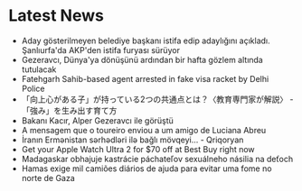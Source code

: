 # Latest News
-  Aday gösterilmeyen belediye başkanı istifa edip adaylığını açıkladı. Şanlıurfa'da AKP'den istifa furyası sürüyor
-  Gezeravcı, Dünya'ya dönüşünü ardından bir hafta gözlem altında tutulacak
-  Fatehgarh Sahib-based agent arrested in fake visa racket by Delhi Police
-  「向上心がある子」が持っている2つの共通点とは？〈教育専門家が解説〉 - 「強み」を生み出す育て方
-  Bakanı Kacır, Alper Gezeravcı ile görüştü
-  A mensagem que o toureiro enviou a um amigo de Luciana Abreu
-  İranın Ermənistan sərhədləri ilə bağlı mövqeyi… - Qriqoryan
-  Get your Apple Watch Ultra 2 for $70 off at Best Buy right now
-  Madagaskar obhajuje kastrácie páchateľov sexuálneho násilia na deťoch
-  Hamas exige mil camiões diários de ajuda para evitar uma fome no norte de Gaza
